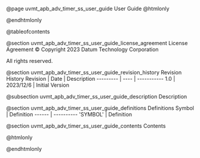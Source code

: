 @page uvmt_apb_adv_timer_ss_user_guide User Guide
@htmlonly
<div class="autonumbering">
@endhtmlonly


@tableofcontents


@section uvmt_apb_adv_timer_ss_user_guide_license_agreement License Agreement
© Copyright 2023 Datum Technology Corporation

All rights reserved.


@section uvmt_apb_adv_timer_ss_user_guide_revision_history Revision History
Revision  | Date | Description
--------- | ---- | -----------
1.0 | 2023/12/6 | Initial Version

@subsection uvmt_apb_adv_timer_ss_user_guide_description Description


@section uvmt_apb_adv_timer_ss_user_guide_definitions Definitions
Symbol | Definition
------ | ----------
 'SYMBOL' | Definition


@section uvmt_apb_adv_timer_ss_user_guide_contents Contents


@htmlonly
</div>
@endhtmlonly